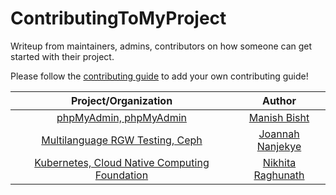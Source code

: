 # ContributingToMyProject

Writeup from maintainers, admins, contributors on how someone can get started with their project.

Please follow the [contributing guide](CONTRIBUTING.md) to add your own contributing guide!

| Project/Organization  | Author   |
|:---------------------:|:---------:|
| [phpMyAdmin, phpMyAdmin](writeups/phpmyadmin_phpmyadmin_manishbisht.md) | [Manish Bisht](https://github.com/manishbisht) |
| [Multilanguage RGW Testing, Ceph](writeups/Ceph_Multilaguage-RGW-Testing_JoannahNanjekye.md) | [Joannah Nanjekye](https://github.com/nanjekyejoannah) |
| [Kubernetes, Cloud Native Computing Foundation](writeups/CNCF_Kubernetes_NikhitaRaghunath.md) | [Nikhita Raghunath](https://github.com/nikhita) |